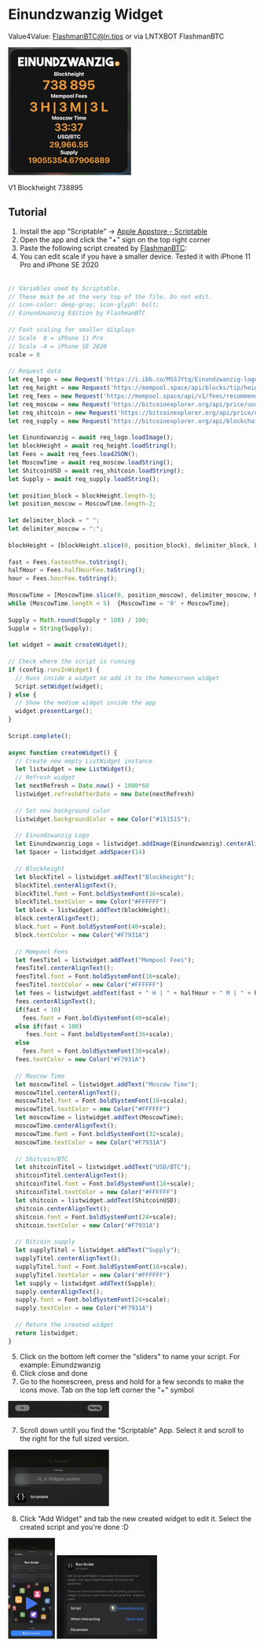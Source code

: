 # Einundzwanzig Widget
Value4Value: FlashmanBTC@ln.tips or via LNTXBOT FlashmanBTC

<img src="./images/einundzwanzig.jpg" style="zoom: 50%;" />

V1 Blockheight 738895
## Tutorial

1. Install the app "Scriptable" -> [Apple Appstore - Scriptable](https://apps.apple.com/ch/app/scriptable/id1405459188?l=en)
2. Open the app and click the "+" sign on the top right corner
3. Paste the following script created by [FlashmanBTC](https://twitter.com/FlashmanBTC):
4. You can edit scale if you have a smaller device. Tested it with iPhone 11 Pro and iPhone SE 2020

```js

// Variables used by Scriptable.
// These must be at the very top of the file. Do not edit.
// icon-color: deep-gray; icon-glyph: bolt;
// Einundzwanzig Edition by FlashmanBTC

// Font scaling for smaller displays
// Scale  0 = iPhone 11 Pro
// Scale -4 = iPhone SE 2020
scale = 0

// Request data
let req_logo = new Request('https://i.ibb.co/MSSJYtq/Einundzwanzig-logo.png');
let req_height = new Request('https://mempool.space/api/blocks/tip/height');
let req_fees = new Request('https://mempool.space/api/v1/fees/recommended');
let req_moscow = new Request('https://bitcoinexplorer.org/api/price/usd/sats');
let req_shitcoin = new Request('https://bitcoinexplorer.org/api/price/usd');
let req_supply = new Request('https://bitcoinexplorer.org/api/blockchain/coins');

let Einundzwanzig = await req_logo.loadImage();
let blockHeight = await req_height.loadString();
let Fees = await req_fees.loadJSON();
let MoscowTime = await req_moscow.loadString();
let ShitcoinUSD = await req_shitcoin.loadString();
let Supply = await req_supply.loadString();

let position_block = blockHeight.length-3;
let position_moscow = MoscowTime.length-2;

let delimiter_block = " ";
let delimiter_moscow = ":";

blockHeight = [blockHeight.slice(0, position_block), delimiter_block, blockHeight.slice(position_block)].join('');

fast = Fees.fastestFee.toString();
halfHour = Fees.halfHourFee.toString();
hour = Fees.hourFee.toString();

MoscowTime = [MoscowTime.slice(0, position_moscow), delimiter_moscow, MoscowTime.slice(position_moscow)].join('');
while (MoscowTime.length < 5)  {MoscowTime = '0' + MoscowTime};

Supply = Math.round(Supply * 100) / 100;
Supple = String(Supply);

let widget = await createWidget();

// Check where the script is running
if (config.runsInWidget) {
  // Runs inside a widget so add it to the homescreen widget
  Script.setWidget(widget);
} else {
  // Show the medium widget inside the app
  widget.presentLarge();
}

Script.complete();

async function createWidget() {
  // Create new empty ListWidget instance
  let listwidget = new ListWidget();
  // Refresh widget  
  let nextRefresh = Date.now() + 1000*60 
  listwidget.refreshAfterDate = new Date(nextRefresh)

  // Set new background color
  listwidget.backgroundColor = new Color("#151515");

  // Einundzwanzig Logo
  let Einundzwanzig_Logo = listwidget.addImage(Einundzwanzig).centerAlignImage();
  let Spacer = listwidget.addSpacer(14)
  
  // Blockheight
  let blockTitel = listwidget.addText("Blockheight");
  blockTitel.centerAlignText();
  blockTitel.font = Font.boldSystemFont(16+scale);
  blockTitel.textColor = new Color("#FFFFFF")
  let block = listwidget.addText(blockHeight);
  block.centerAlignText();
  block.font = Font.boldSystemFont(40+scale);
  block.textColor = new Color("#F7931A")

  // Mempool Fees
  let feesTitel = listwidget.addText("Mempool Fees");
  feesTitel.centerAlignText();
  feesTitel.font = Font.boldSystemFont(16+scale);
  feesTitel.textColor = new Color("#FFFFFF")	 
  let fees = listwidget.addText(fast + " H | " + halfHour + " M | " + hour + " L");
  fees.centerAlignText();
  if(fast < 10)
    fees.font = Font.boldSystemFont(40+scale);
  else if(fast < 100)
     fees.font = Font.boldSystemFont(36+scale);
  else
    fees.font = Font.boldSystemFont(30+scale);
  fees.textColor = new Color("#F7931A")

  // Moscow Time
  let moscowTitel = listwidget.addText("Moscow Time");
  moscowTitel.centerAlignText();
  moscowTitel.font = Font.boldSystemFont(16+scale);
  moscowTitel.textColor = new Color("#FFFFFF")	
  let moscowTime = listwidget.addText(MoscowTime);
  moscowTime.centerAlignText();
  moscowTime.font = Font.boldSystemFont(32+scale);
  moscowTime.textColor = new Color("#F7931A")
  
  // Shitcoin/BTC
  let shitcoinTitel = listwidget.addText("USD/BTC");
  shitcoinTitel.centerAlignText();
  shitcoinTitel.font = Font.boldSystemFont(16+scale);
  shitcoinTitel.textColor = new Color("#FFFFFF")	
  let shitcoin = listwidget.addText(ShitcoinUSD);
  shitcoin.centerAlignText();
  shitcoin.font = Font.boldSystemFont(24+scale);
  shitcoin.textColor = new Color("#F7931A")
  
  // Bitcoin supply
  let supplyTitel = listwidget.addText("Supply");
  supplyTitel.centerAlignText();
  supplyTitel.font = Font.boldSystemFont(16+scale);
  supplyTitel.textColor = new Color("#FFFFFF")	
  let supply = listwidget.addText(Supple);
  supply.centerAlignText();
  supply.font = Font.boldSystemFont(24+scale);
  supply.textColor = new Color("#F7931A")
  
  // Return the created widget
  return listwidget;
}
```

5. Click on the bottom left corner the "sliders" to name your script. For example: Einundzwanzig
6. Click close and done
7. Go to the homescreen, press and hold for a few seconds to make the icons move. Tab on the top left corner the "+" symbol

<img src="./images/add_widget.jpg" style="zoom: 20%;" />

7. Scroll down untill you find the "Scriptable" App. Select it and scroll to the right for the full sized version.

<img src="./images/search_widget.jpg" style="zoom: 20%;" />

8. Click "Add Widget" and tab the new created widget to edit it. Select the created script and you're done :D

<img src="./images/create_widget.png" style="zoom: 20%;" />

<img src="./images/add_script.jpg" style="zoom: 20%;" />
